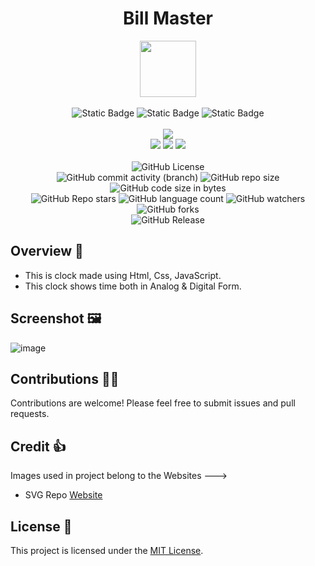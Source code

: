 <div align="center">
     <h1 align="center">Bill Master</h1>
     <img src="https://github.com/user-attachments/assets/ec9c10b0-286e-4962-8dc1-486af55f6159" height=90px width=90px/>
     <br/>
     <br/>
     <img alt="Static Badge" src="https://img.shields.io/badge/HTML-%23E34F26?style=for-the-badge&logo=html5&logoColor=white">
     <img alt="Static Badge" src="https://img.shields.io/badge/CSS-%231572B6?style=for-the-badge&logo=css3&logoColor=white">
     <img alt="Static Badge" src="https://img.shields.io/badge/JavaScript-%23F7DF1E?style=for-the-badge&logo=javascript&logoColor=black">
     <br/>
     <br/>
     <!-- Open Source -->
     <img src="https://badges.frapsoft.com/os/v1/open-source.svg?v=103">
     <br/>
     <!-- Contributions -->
     <img src="https://img.shields.io/static/v1.svg?label=Contributions&message=Welcome&color=#013220">
     <!-- Built By -->
     <img src="https://img.shields.io/badge/Built%20by-Abhinav%20Kumar-0059b3">
     <!-- Maintained -->
     <img src="https://img.shields.io/static/v1.svg?label=Maintained&message=Yes&color=red">
     <br/>
     <!-- --------------------------------------------- -->
     <br/>
     <!-- License -->
     <img alt="GitHub License" src="https://img.shields.io/github/license/abhinavkumar2369/Web-Digital-Analog-Clock">
     <br/>
     <!-- Commit Count -->
     <img alt="GitHub commit activity (branch)" src="https://img.shields.io/github/commit-activity/t/abhinavkumar2369/Web-Digital-Analog-Clock/main">
     <!-- Repo Size -->
     <img alt="GitHub repo size" src="https://img.shields.io/github/repo-size/abhinavkumar2369/Web-Digital-Analog-Clock?style=flat&color=orange">
     <!-- Repo Code -->
     <img alt="GitHub code size in bytes" src="https://img.shields.io/github/languages/code-size/abhinavkumar2369/Web-Digital-Analog-Clock">
     <br/>
     <img alt="GitHub Repo stars" src="https://img.shields.io/github/stars/abhinavkumar2369/Web-Digital-Analog-Clock?style=flat&color=orange">
     <!-- Language Count -->
     <img alt="GitHub language count" src="https://img.shields.io/github/languages/count/abhinavkumar2369/Web-Digital-Analog-Clock">
     <!-- Watchers -->
     <img alt="GitHub watchers" src="https://img.shields.io/github/watchers/abhinavkumar2369/Web-Digital-Analog-Clock?style=flat">
     <!-- Forks -->
     <img alt="GitHub forks" src="https://img.shields.io/github/forks/abhinavkumar2369/Web-Digital-Analog-Clock?style=flat&color=orange">
     <br/>
     <img alt="GitHub Release" src="https://img.shields.io/github/v/release/abhinavkumar2369/Web-Digital-Analog-Clock">
</div>


## Overview 🌟
- This is clock made using Html, Css, JavaScript.
- This clock shows time both in Analog & Digital Form.


## Screenshot 🖼️
![image](https://github.com/user-attachments/assets/e9f177b1-eb5d-4bae-8d5c-b25ede67ae83)


<!------------------------------------------------->


## Contributions 🧑‍💻
Contributions are welcome! Please feel free to submit issues and pull requests.


<!------------------------------------------------->


## Credit 👍 
Images used in project belong to the Websites --->
- SVG Repo <a href="https://www.svgrepo.com/"> Website </a>


<!------------------------------------------------->


## License 🪪
This project is licensed under the [MIT License](LICENSE).
